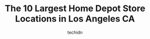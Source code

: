 ---
layout: ampstory
image: https://i0.wp.com/www.depkes.org/wp-content/uploads/2023/06/home-depot-0-in-los-angeles-ca-1685964976.jpeg?resize=640,853
author: techidn
featured: false
description: Discover the impressive array of Home Depot options in Los Angeles CA, where you can find 10 of the largest Home Depot establishments in the area. From renowned classics to hidden gems, Los 
title: The 10 Largest Home Depot Store Locations in Los Angeles CA
cover:
   title: The 10 Largest Home Depot Store Locations in Los Angeles CA
   subtitle: Rickpate
   background: https://www.depkes.org/wp-content/uploads/2023/06/home-depot-0-in-los-angeles-ca-1685964976.jpeg

pages: 
 - layout: thirds
   top: <h1>#1 The Home Depot</h1>
   bottom: "<p>This store is the worst in regards to some management and specially Safety . Some managers dont even come out of the office at all until closing time . Some employees </p>"
   background: https://www.depkes.org/wp-content/uploads/2023/06/home-depot-1-in-los-angeles-ca-1685964976.jpeg
   backgroundblur: true
 - layout: thirds
   top: <h1>#2 The Home Depot</h1>
   bottom: "<p>5600 Sunset Blvd, Los Angeles, CA 90028, United States</p>"
   background: https://www.depkes.org/wp-content/uploads/2023/06/home-depot-2-in-los-angeles-ca-1685964977.jpeg
   cta:
      link: https://www.depkes.org/blog/the-10-largest-home-depot-store-locations-in-los-angeles-ca/
      text: The 10 Largest Home Depot Store Locations in Los Angeles CA
 - layout: thirds
   top: <h1>#3 The Home Depot</h1>
   bottom: "<p>12975 W Jefferson Blvd, Los Angeles, CA 90066, United States</p>"
   background: https://www.depkes.org/wp-content/uploads/2023/06/home-depot-3-in-los-angeles-ca-1685964977.jpeg
   cta:
      link: https://www.depkes.org/blog/the-10-largest-home-depot-store-locations-in-los-angeles-ca/
      text: The 10 Largest Home Depot Store Locations in Los Angeles CA
 - layout: thirds
   top: <h1>#4 The Home Depot</h1>
   bottom: "<p>1830 W Slauson Ave, Los Angeles, CA 90047, United States</p>"
   background: https://images.unsplash.com/photo-1510906594845-bc082582c8cc?ixlib=rb-4.0.3&ixid=MnwxMjA3fDB8MHxwaG90by1wYWdlfHx8fGVufDB8fHx8&auto=format&fit=crop&w=640&h=853&q=80
   cta:
      link: https://www.depkes.org/blog/the-10-largest-home-depot-store-locations-in-los-angeles-ca/
      text: The 10 Largest Home Depot Store Locations in Los Angeles CA
 - layout: thirds
   top: <h1>#5 The Home Depot</h1>
   bottom: "<p>2055 N Figueroa St, Los Angeles, CA 90065, United States</p>"
   background: https://images.unsplash.com/photo-1522441815192-d9f04eb0615c?ixlib=rb-4.0.3&ixid=MnwxMjA3fDB8MHxwaG90by1wYWdlfHx8fGVufDB8fHx8&auto=format&fit=crop&w=640&h=853&q=80
   cta:
      link: https://www.depkes.org/blog/the-10-largest-home-depot-store-locations-in-los-angeles-ca/
      text: The 10 Largest Home Depot Store Locations in Los Angeles CA
 - layout: thirds
   top: <h1>#6 The Home Depot</h1>
   bottom: "<p>11600 Sherman Way, North Hollywood, CA 91605, United States</p>"
   background: https://images.unsplash.com/photo-1564951434112-64d74cc2a2d7?ixlib=rb-4.0.3&ixid=MnwxMjA3fDB8MHxwaG90by1wYWdlfHx8fGVufDB8fHx8&auto=format&fit=crop&w=640&h=853&q=80
   cta:
      link: https://www.depkes.org/blog/the-10-largest-home-depot-store-locations-in-los-angeles-ca/
      text: The 10 Largest Home Depot Store Locations in Los Angeles CA
 - layout: thirds
   top: <h1>#7 The Home Depot</h1>
   bottom: "<p>16800 Roscoe Blvd, Van Nuys, CA 91406, United States</p>"
   background: https://images.unsplash.com/photo-1527066579998-dbbae57f45ce?ixlib=rb-4.0.3&ixid=MnwxMjA3fDB8MHxwaG90by1wYWdlfHx8fGVufDB8fHx8&auto=format&fit=crop&w=640&h=853&q=80
   cta:
      link: https://www.depkes.org/blog/the-10-largest-home-depot-store-locations-in-los-angeles-ca/
      text: The 10 Largest Home Depot Store Locations in Los Angeles CA
 - layout: thirds
   middle: Continue reading...
   background: https://images.unsplash.com/photo-1618005182384-a83a8bd57fbe?ixlib=rb-4.0.3&ixid=MnwxMjA3fDB8MHxwaG90by1wYWdlfHx8fGVufDB8fHx8&auto=format&fit=crop&w=640&h=853&q=80
   cta:
      link: https://www.depkes.org/blog/the-10-largest-home-depot-store-locations-in-los-angeles-ca/
      text: The 10 Largest Home Depot Store Locations in Los Angeles CA
      
---